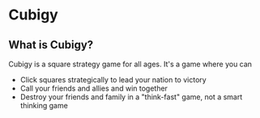 # Cubigy

## What is Cubigy?
Cubigy is a square strategy game for all ages. It's a game where you can
- Click squares strategically to lead your nation to victory
- Call your friends and allies and win together
- Destroy your friends and family in a "think-fast" game, not a smart thinking game
